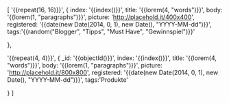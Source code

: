 [
  '{{repeat(16, 16)}}',
  {
    index: '{{index()}}',
    title: '{{lorem(4, "words")}}',
    body: '{{lorem(1, "paragraphs")}}',
    picture: 'http://placehold.it/400x400',
    registered: '{{date(new Date(2014, 0, 1), new Date(), "YYYY-MM-dd")}}',
    tags:'{{random("Blogger", "Tipps", "Must Have", "Gewinnspiel")}}'

  },

  '{{repeat(4, 4)}}',
  {
    _id: '{{objectId()}}',
    index: '{{index()}}',
    title: '{{lorem(4, "words")}}',
    body: '{{lorem(1, "paragraphs")}}',
    picture: 'http://placehold.it/800x800',
    registered: '{{date(new Date(2014, 0, 1), new Date(), "YYYY-MM-dd")}}',
    tags:'Produkte'

  }
]